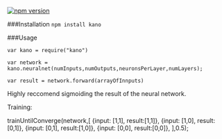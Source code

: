 
[![npm version](https://badge.fury.io/js/kano.svg)](http://badge.fury.io/js/kano)

###Installation
```npm install kano```

###Usage

```
var kano = require("kano")

var network = kano.neuralnet(numInputs,numOutputs,neuronsPerLayer,numLayers);

var result = network.forward(arrayOfInnputs)
```
Highly reccomend sigmoiding the result of the neural network.

Training:

trainUntilConverge(network,[
			{input: [1,1], result:[1,1]},
			{input: [1,0], result:[0,1]},
			{input: [0,1], result:[1,0]},
			{input: [0,0], result:[0,0]},
		],0.5);
